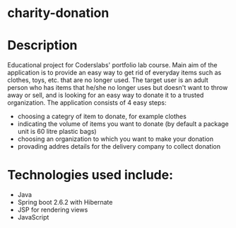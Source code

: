 # charity-donation
# Description
Educational project for Coderslabs' portfolio lab course. Main aim of the application is to provide an easy way to get rid of everyday items such as clothes, toys, etc. that are no longer used.
The target user is an adult person who has items that he/she no longer uses but doesn't want to throw away or sell, and is looking for an easy way to donate it to a trusted organization.
The application consists of 4 easy steps:
- choosing a categry of item to donate, for example clothes
- indicating the volume of items you want to donate (by default a package unit is 60 litre plastic bags)
- choosing an organization to which you want to make your donation
- provading addres details for the delivery company to collect donation
# Technologies used include:
- Java
- Spring boot 2.6.2 with Hibernate
- JSP for rendering views
- JavaScript

